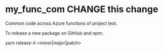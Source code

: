 # my_func_com  CHANGE this change

Common code across Azure functions of project test.


To release a new package on GitHub and npm:

yarn release-it <minor|major|patch>
